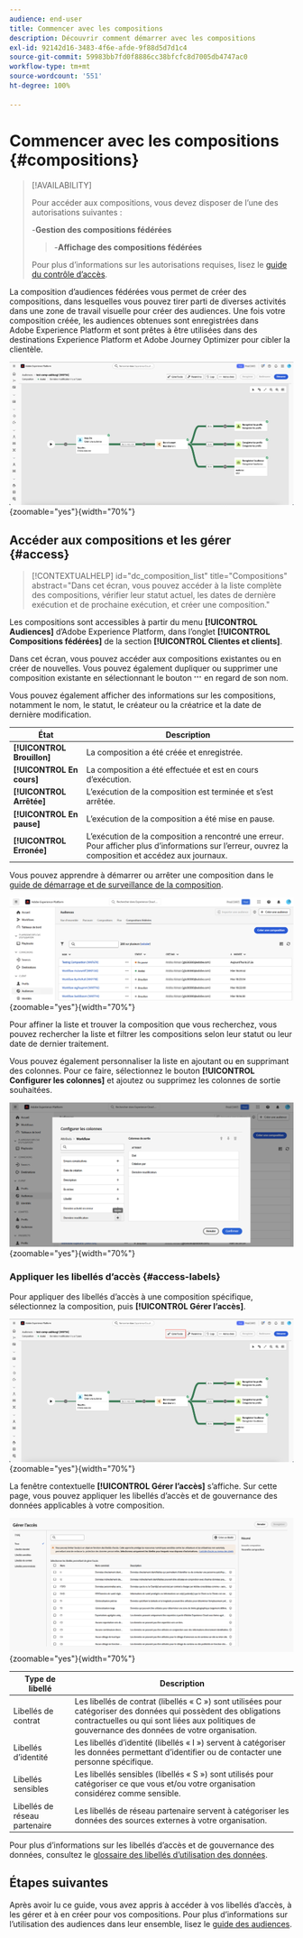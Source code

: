```yaml
---
audience: end-user
title: Commencer avec les compositions
description: Découvrir comment démarrer avec les compositions
exl-id: 92142d16-3483-4f6e-afde-9f88d5d7d1c4
source-git-commit: 59983bb7fd0f8886cc38bfcfc8d7005db4747ac0
workflow-type: tm+mt
source-wordcount: '551'
ht-degree: 100%

---
```


# Commencer avec les compositions {#compositions}

>[!AVAILABILITY]
>
>Pour accéder aux compositions, vous devez disposer de l’une des autorisations suivantes :
>
>-**Gestion des compositions fédérées**
>>-**Affichage des compositions fédérées**
>
>Pour plus d’informations sur les autorisations requises, lisez le [guide du contrôle d’accès](/help/governance-privacy-security/access-control.md).

La composition d’audiences fédérées vous permet de créer des compositions, dans lesquelles vous pouvez tirer parti de diverses activités dans une zone de travail visuelle pour créer des audiences. Une fois votre composition créée, les audiences obtenues sont enregistrées dans Adobe Experience Platform et sont prêtes à être utilisées dans des destinations Experience Platform et Adobe Journey Optimizer pour cibler la clientèle.

![Un exemple de workflow de composition s’affiche dans la composition d’audiences fédérées.](assets/gs-compositions/composition-example.png){zoomable="yes"}{width="70%"}

## Accéder aux compositions et les gérer {#access}

>[!CONTEXTUALHELP]
>id="dc_composition_list"
>title="Compositions"
>abstract="Dans cet écran, vous pouvez accéder à la liste complète des compositions, vérifier leur statut actuel, les dates de dernière exécution et de prochaine exécution, et créer une composition."

Les compositions sont accessibles à partir du menu **[!UICONTROL Audiences]** d’Adobe Experience Platform, dans l’onglet **[!UICONTROL Compositions fédérées]** de la section **[!UICONTROL Clientes et clients]**.

Dans cet écran, vous pouvez accéder aux compositions existantes ou en créer de nouvelles. Vous pouvez également dupliquer ou supprimer une composition existante en sélectionnant le bouton ![points de suspension](/help/assets/icons/more.png) en regard de son nom.

Vous pouvez également afficher des informations sur les compositions, notamment le nom, le statut, le créateur ou la créatrice et la date de dernière modification.

| État | Description |
| ------ | ----------- |
| **[!UICONTROL Brouillon]** | La composition a été créée et enregistrée. |
| **[!UICONTROL En cours]** | La composition a été effectuée et est en cours d’exécution. |
| **[!UICONTROL Arrêtée]** | L’exécution de la composition est terminée et s’est arrêtée. |
| **[!UICONTROL En pause]** | L’exécution de la composition a été mise en pause. |
| **[!UICONTROL Erronée]** | L’exécution de la composition a rencontré une erreur. Pour afficher plus d’informations sur l’erreur, ouvrez la composition et accédez aux journaux. |

Vous pouvez apprendre à démarrer ou arrêter une composition dans le [guide de démarrage et de surveillance de la composition](./start-monitor-composition.md).

![Une liste des compositions disponibles s’affiche.](assets/gs-compositions/compositions-list.png){zoomable="yes"}{width="70%"}

Pour affiner la liste et trouver la composition que vous recherchez, vous pouvez rechercher la liste et filtrer les compositions selon leur statut ou leur date de dernier traitement.

Vous pouvez également personnaliser la liste en ajoutant ou en supprimant des colonnes. Pour ce faire, sélectionnez le bouton **[!UICONTROL Configurer les colonnes]** et ajoutez ou supprimez les colonnes de sortie souhaitées.

![Une liste des colonnes disponibles que vous pouvez ajouter à la page de navigation des compositions s’affiche.](assets/gs-compositions/compositions-columns.png){zoomable="yes"}{width="70%"}

### Appliquer les libellés d’accès {#access-labels}

Pour appliquer des libellés d’accès à une composition spécifique, sélectionnez la composition, puis **[!UICONTROL Gérer l’accès]**.

![Le bouton « Gérer l’accès » est mis en surbrillance dans la zone de travail de la composition.](assets/gs-compositions/select-manage-access.png){zoomable="yes"}{width="70%"}

La fenêtre contextuelle **[!UICONTROL Gérer l’accès]** s’affiche. Sur cette page, vous pouvez appliquer les libellés d’accès et de gouvernance des données applicables à votre composition.

![La fenêtre contextuelle Gérer l’accès s’affiche. Vous voyez ici une liste de tous les libellés disponibles que vous pouvez appliquer à la composition.](assets/gs-compositions/manage-access.png){zoomable="yes"}{width="70%"}

| Type de libellé | Description |
| ---------- | ----------- |
| Libellés de contrat | Les libellés de contrat (libellés « C ») sont utilisées pour catégoriser des données qui possèdent des obligations contractuelles ou qui sont liées aux politiques de gouvernance des données de votre organisation. |
| Libellés d’identité | Les libellés d’identité (libellés « I ») servent à catégoriser les données permettant d’identifier ou de contacter une personne spécifique. |
| Libellés sensibles | Les libellés sensibles (libellés « S ») sont utilisés pour catégoriser ce que vous et/ou votre organisation considérez comme sensible. |
| Libellés de réseau partenaire | Les libellés de réseau partenaire servent à catégoriser les données des sources externes à votre organisation. |

Pour plus d’informations sur les libellés d’accès et de gouvernance des données, consultez le [glossaire des libellés d’utilisation des données](https://experienceleague.adobe.com/fr/docs/experience-platform/data-governance/labels/reference).

## Étapes suivantes

Après avoir lu ce guide, vous avez appris à accéder à vos libellés d’accès, à les gérer et à en créer pour vos compositions. Pour plus d’informations sur l’utilisation des audiences dans leur ensemble, lisez le [guide des audiences](../start/audiences.md).
